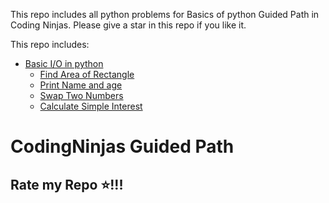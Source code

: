 This repo includes all python problems for Basics of python Guided Path in Coding Ninjas. Please give a star in this repo if you like it.

This repo includes:
- [Basic I/O in python](./BasicIOinPython)
  - [Find Area of Rectangle](./BasicIOinPython/FindAreaofRectangle.py)
  - [Print Name and age](./BasicIOinPython/PrintNameandage.py)
  - [Swap Two Numbers](./BasicIOinPython/SwapTwoNumbers.py)
  - [Calculate Simple Interest](./BasicIOinPython/CalculateSimpleInterest.py)


# CodingNinjas Guided Path
## Rate my Repo ⭐!!!
